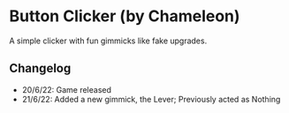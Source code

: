 # Button Clicker (by Chameleon)
A simple clicker with fun gimmicks like fake upgrades.
## Changelog
- 20/6/22: Game released
- 21/6/22: Added a new gimmick, the Lever; Previously acted as <!-- a reset --> Nothing
